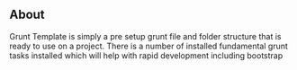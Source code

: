 <h2>About</h2>

Grunt Template is simply a pre setup grunt file and folder structure that is ready to use on a project. There is a number of installed fundamental grunt tasks installed which will help with rapid development including bootstrap

